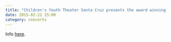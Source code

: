 ```yaml
---
title: "Children's Youth Theater Santa Cruz presents the award winning Broadway play \"Beauty and the Beast.\""
date: 2015-02-22 15:00
category: concerts
---
```

Info [here](http://www.cytsantacruz.org/shows/Disneys-Beauty-and-the-Beast-15).
